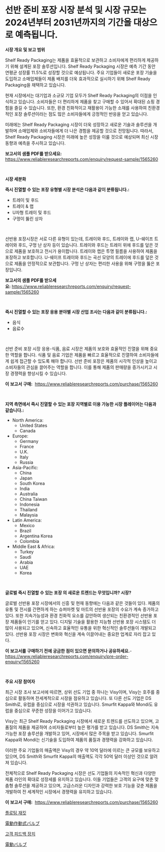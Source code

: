 <p><h1>선반 준비 포장 시장 분석 및 시장 규모는 2024년부터 2031년까지의 기간을 대상으로 예측됩니다.</h1></p><p><strong>시장 개요 및 보고 범위</strong></p>
<p><p>Shelf Ready Packaging는 제품을 효율적으로 보관하고 소비자에게 편리하게 제공하기 위해 설계된 포장 솔루션입니다. Shelf Ready Packaging 시장은 예측 기간 동안 연평균 성장률 11.5%로 성장할 것으로 예상됩니다. 주요 기업들이 새로운 포장 기술을 도입하고 소매업체들이 제품 배치를 더욱 효과적으로 실시하기 위해 Shelf Ready Packaging을 채택하고 있습니다.</p><p>현재 시장에서는 대기업과 소규모 기업 모두가 Shelf Ready Packaging의 이점을 인식하고 있습니다. 소비자들은 더 편리하게 제품을 찾고 구매할 수 있어서 확대된 쇼핑 경험을 즐길 수 있습니다. 또한, 환경 친화적이고 재활용이 가능한 소재를 사용하여 친환경적인 포장 솔루션이라는 점도 많은 소비자들에게 긍정적인 반응을 얻고 있습니다.</p><p>미래에는 Shelf Ready Packaging 시장이 더욱 성장하고 새로운 기술과 솔루션을 개발하며 소매업체와 소비자들에게 더 나은 경험을 제공할 것으로 전망됩니다. 따라서, Shelf Ready Packaging 시장은 미래에 높은 성장을 이룰 것으로 예상되며 최신 시장 동향과 예측을 주시하고 있습니다.</p></p>
<p><strong>보고서의 샘플 PDF를 받으세요:</strong> <a href="https://www.reliableresearchreports.com/enquiry/request-sample/1565260">https://www.reliableresearchreports.com/enquiry/request-sample/1565260</a></p>
<p>&nbsp;</p>
<p><strong>시장 세분화</strong></p>
<p><strong>즉시 진열할 수 있는 포장 유형별 시장 분석은 다음과 같이 분류됩니다.:</strong></p>
<p><ul><li>트레이 및 후드</li><li>트레이 & 랩</li><li>U자형 트레이 및 후드</li><li>구멍이 뚫린 상자</li></ul></p>
<p>&nbsp;</p>
<p><p>선반용 포장시장은 서로 다른 유형이 있는데, 트레이와 후드, 트레이와 랩, U-쉐이프 트레이와 후드, 구멍 난 상자 등이 있습니다. 트레이와 후드는 트레이 위에 후드를 덮은 것으로 제품을 보호하고 전시가 용이합니다. 트레이와 랩은 투명 필름을 사용하여 제품을 포장하고 보호합니다. U-쉐이프 트레이와 후드는 곡선 모양의 트레이에 후드를 덮은 것으로 제품을 안정적으로 보관합니다. 구멍 난 상자는 편리한 사용을 위해 구멍을 뚫은 포장입니다.</p></p>
<p><strong>보고서의 샘플 PDF를 받으세요:</strong>&nbsp;<a href="https://www.reliableresearchreports.com/enquiry/request-sample/1565260">https://www.reliableresearchreports.com/enquiry/request-sample/1565260</a></p>
<p>&nbsp;</p>
<p><strong> 즉시 진열할 수 있는 포장 응용 분야별 시장 산업 조사는 다음과 같이 분류됩니다.:</strong></p>
<p><ul><li>음식</li><li>음료수</li></ul></p>
<p>&nbsp;</p>
<p><p>선반 준비 포장 시장 응용-식품, 음료 시장은 제품의 보호와 효율적인 진열을 위해 중요한 역할을 합니다. 식품 및 음료 기업은 제품을 빠르고 효율적으로 진열하여 소비자들에게 쉽게 접근할 수 있도록 해야 합니다. 선반 준비 포장은 제품의 시각적 인상을 높이고 소비자들의 관심을 끌어주는 역할을 합니다. 이를 통해 제품의 판매량을 증가시키고 시장 경쟁력을 향상시킬 수 있습니다.</p></p>
<p><strong>이 보고서 구매:</strong>&nbsp; <a href="https://www.reliableresearchreports.com/purchase/1565260">https://www.reliableresearchreports.com/purchase/1565260</a></p>
<p>&nbsp;</p>
<p><strong>지역 측면에서 즉시 진열할 수 있는 포장 지역별로 이용 가능한 시장 플레이어는 다음과 같습니다.:</strong></p>
<p><ul>
    <li>
        North America:
        <ul>
            <li>United States</li>
            <li>Canada</li>
        </ul>
    </li>
    <li>
        Europe:
        <ul>
            <li>Germany</li>
            <li>France</li>
            <li>U.K.</li>
            <li>Italy</li>
            <li>Russia</li>
        </ul>
    </li>
    <li>
        Asia-Pacific:
        <ul>
            <li>China</li>
            <li>Japan</li>
            <li>South Korea</li>
            <li>India</li>
            <li>Australia</li>
            <li>China Taiwan</li>
            <li>Indonesia</li>
            <li>Thailand</li>
            <li>Malaysia</li>
        </ul>
    </li>
    <li>
        Latin America:
        <ul>
            <li>Mexico</li>
            <li>Brazil</li>
            <li>Argentina Korea</li>
            <li>Colombia</li>
        </ul>
    </li>
    <li>
        Middle East & Africa:
        <ul>
            <li>Turkey</li>
            <li>Saudi</li>
            <li>Arabia</li>
            <li>UAE</li>
            <li>Korea</li>
        </ul>
    </li>
    </ul></p>
<p>&nbsp;</p>
<p><strong>글로벌 즉시 진열할 수 있는 포장 의 새로운 트렌드는 무엇입니까? 시장?</strong></p>
<p><p>글로벌 선반용 포장 시장에서의 신흥 및 현재 동향에는 다음과 같은 것들이 있다. 제품의 유통 및 전시를 간편하게 하는 슈퍼마켓 및 마트의 선반용 포장의 수요가 계속 증가하고 있다. 또한 지속가능성과 환경 친화적 요소를 감안하여 생산되는 친환경적인 선반용 포장 제품들이 인기를 얻고 있다. 디지털 기술을 활용한 지능형 선반용 포장 시스템도 더 많이 사용되고 있으며, 신속하고 효율적인 유통을 위한 혁신적인 솔루션들이 개발되고 있다. 선반용 포장 시장은 변화와 혁신을 계속 이끌어내는 중요한 업계로 자리 잡고 있다.</p></p>
<p><strong>이 보고서를 구매하기 전에 궁금한 점이 있으면 문의하거나 공유하세요.</strong>- <a href="https://www.reliableresearchreports.com/enquiry/pre-order-enquiry/1565260">https://www.reliableresearchreports.com/enquiry/pre-order-enquiry/1565260</a></p>
<p>&nbsp;</p>
<p><strong>주요 시장 참여자</strong></p>
<p><p>최근 시장 조사 보고서에 따르면, 상위 선도 기업 중 하나는 Visy이며, Visy는 호주를 중심으로 활동하며 전세계적으로 시장을 점유하고 있습니다. 또 다른 선도 기업은 DS Smith로, 유럽을 중심으로 시장을 석권하고 있습니다. Smurfit Kappa와 Mondi도 유럽을 중심으로 꾸준한 성장을 이어가고 있습니다.</p><p>Visy는 최근 Shelf Ready Packaging 시장에서 새로운 트렌드를 선도하고 있으며, 고품질의 제품을 제공하여 소비자들로부터 높은 평가를 받고 있습니다. DS Smith는 지속 가능한 포장 솔루션을 개발하고 있어, 시장에서 많은 주목을 받고 있습니다. Smurfit Kappa와 Mondi는 신기술을 도입하여 제품의 품질과 경쟁력을 강화하고 있습니다.</p><p>이러한 주요 기업들의 매출액은 Visy의 경우 약 10억 달러에 이르는 큰 규모를 보유하고 있으며, DS Smith와 Smurfit Kappa의 매출액도 각각 50억 달러 이상인 것으로 알려져 있습니다.</p><p>전체적으로 Shelf Ready Packaging 시장은 선도 기업들의 지속적인 혁신과 다양한 제품 라인의 확대로 성장세를 유지하고 있습니다. 이들 기업들은 고객의 요구에 맞춘 맞춤형 솔루션을 제공하고 있으며, 고급스러운 디자인과 강력한 보호 기능을 갖춘 제품을 개발하여 전 세계적인 시장에서 경쟁력을 유지하고 있습니다.</p></p>
<p><strong>이 보고서 구매:</strong>&nbsp;&nbsp;<a href="https://www.reliableresearchreports.com/purchase/1565260">https://www.reliableresearchreports.com/purchase/1565260</a></p>
<p><p><a href="https://medium.com/@antosuigrtley99783676/%EB%B6%80%EC%96%91-%EC%9E%90%EC%BC%93-%EC%8B%9C%EC%9E%A5-%EC%8B%9C%EC%9E%A5-%EC%A0%90%EC%9C%A0%EC%9C%A8-%EC%8B%9C%EC%9E%A5-%ED%8A%B8%EB%A0%8C%EB%93%9C-%EB%B0%8F-%EB%AF%B8%EB%9E%98-%EC%84%B1%EC%9E%A5-%ED%83%90%EC%83%89-9584efe75245">플로팅 재킷</a></p><p><a href="https://github.com/RodHoppe07/Market-Research-Report-List-1/blob/main/89859565821.md">電動作動式バルブ</a></p><p><a href="https://medium.com/@ukaszduda1/%EA%B3%A0%EA%B0%9D-%ED%94%BC%EB%93%9C%EB%B0%B1-%EC%9E%A5%EC%B9%98-%EC%8B%9C%EC%9E%A5-%EC%84%B1%EA%B3%B5%EC%A0%81%EC%9D%B8-%EB%B9%84%EC%A6%88%EB%8B%88%EC%8A%A4-%EC%A0%84%EB%9E%B5%EC%9D%98-%ED%95%B5%EC%8B%AC-%EC%9A%94%EC%86%8C-2031%EB%85%84%EA%B9%8C%EC%A7%80-%EC%98%88%EC%B8%A1-fab7b470d9ba">고객 피드백 장치</a></p><p><a href="https://github.com/laurenreichert/Market-Research-Report-List-1/blob/main/18295495820.md">電動バルブ</a></p></p>
